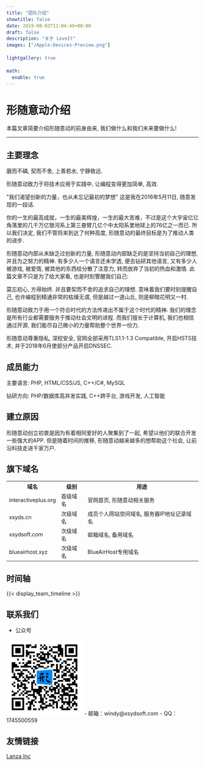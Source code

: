 ```yaml
---
title: "团队介绍"
showtitle: false
date: 2019-08-02T11:04:49+08:00
draft: false
description: "关于 LoveIt"
images: ["/Apple-Devices-Preview.png"]

lightgallery: true

math:
  enable: true
---
```

<div class="text-center my-6">
    <h1 class="section-text-tittle text-3xl my-5">形随意动介绍</h1>
    <p class="font-light text-lg">本篇文章简要介绍形随意动的前身由来, 我们做什么和我们未来要做什么!</p>
    <hr>
</div>

## 主要理念

磨而不磷, 契而不舍, 上善若水, 宁静致远.

形随意动致力于将技术应用于实践中, 让编程变得更加简单, 高效.

"我们渴望创新的力量，也从未忘记最初的梦想" 这是我在2016年5月11日, 随意发现的一段话.

你的一生的最高成就，一生的最美辉煌，一生的最大苦难，不过是这个大宇宙亿亿角落里的几千万亿银河系上第三悬臂几亿个中太阳系里地球上的76亿之一而已. 所以我们决定, 我们不管将来到达了何种高度, 形随意动的最终目标是为了推动人类的进步.

形随意动内部从未缺乏过创新的力量, 形随意动内部缺乏的是坚持当初自己的理想, 并且为之努力的精神. 有多少人一个语言还未学透, 便去钻研其他语言, 又有多少人被游戏, 被爱情, 被其他的东西给分散了注意力, 转而放弃了当初的热血和激情. 此篇文章不只是为了给大家看, 也是时刻警醒我们自己:

莫忘初心, 方得始终. 并且要契而不舍的追求自己的理想. 意味着我们要时刻提醒自己, 也许编程到精通非常的枯燥无谓, 但是越过一道山丘, 则是柳暗花明又一村.

形随意动致力于用一个符合时代的方法传递出不属于这个时代的精神. 我们的理念是所有行业都需要服务于推动社会文明的进程. 而我们擅长于计算机, 我们也相信通过开源, 我们能尽自己微小的力量帮助整个世界一份力.

形随意动尊重隐私, 深挖安全, 官网全部采用TLS1.1-1.3 Compatible, 开启HSTS技术, 并于2018年6月使部分产品开启DNSSEC.


## 成员能力
主要语言: PHP, HTML/CSS/JS, C++/C#, MySQL

钻研方向: PHP/数据库高并发实践, C++跨平台, 游戏开发, 人工智能


## 建立原因
形随意动创立初衷是因为有着相同爱好的人聚集到了一起, 希望以他们的联合开发一些强大的APP. 但是随着时间的推移, 形随意动越来越多的想帮助这个社会, 让前沿科技走进千家万户.

## 旗下域名
<table class="table">
    <tr>
        <th scope="col">域名</th>
        <th scope="col">级别</th>
        <th scope="col">用途</th>
    </tr>
    <tr>
        <td>interactiveplus.org</td>
        <td>首级域名</td>
        <td>官网首页, 形随意动相关服务</td>
    </tr>
    <tr>
        <td>xsyds.cn</td>
        <td>次级域名</td>
        <td>成员个人网站空间域名, 服务器IP地址记录域名</td>
    </tr>
    <tr>
        <td>xsydsoft.com</td>
        <td>次级域名</td>
        <td>邮箱域名, 备用域名</td>
    </tr>
    <tr>
        <td>blueairhost.xyz</td>
        <td>次级域名</td>
        <td>BlueAirHost专用域名</td>
    </tr>
</table>

## 时间轴

{{< display_team_timeline >}}

## 联系我们
- 公众号
<img src="/img/wechatQR.jpg" style="height:200px;" alt="">
- 邮箱：windy@xsydsoft.com
- QQ：1745500559

## 友情链接
[Lanza,Inc](https://www.lanzainc.xyz/)
